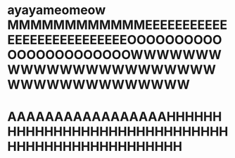 # ayayameomeow MMMMMMMMMMMMEEEEEEEEEEEEEEEEEEEEEEEEEEEOOOOOOOOOOOOOOOOOOOOOOOWWWWWWWWWWWWWWWWWWWWWWWWWWWWWWWWWWWWW
# AAAAAAAAAAAAAAAAAHHHHHHHHHHHHHHHHHHHHHHHHHHHHHHHHHHHHHHHHHHHHHHHHH